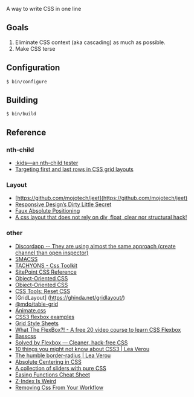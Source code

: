 A way to write CSS in one line

## Goals

1. Eliminate CSS context (aka cascading) as much as possible.
2. Make CSS terse

## Configuration

    $ bin/configure

## Building

    $ bin/build

## Reference

### nth-child

* [:kids—an nth-child tester](https://codepen.io/sacha/full/cAJEo)
* [Targeting first and last rows in CSS grid layouts](http://keithclark.co.uk/articles/targeting-first-and-last-rows-in-css-grid-layouts/)

### Layout
* [https://github.com/mojotech/jeet](https://github.com/mojotech/jeet)
* [Responsive Design’s Dirty Little Secret](https://www.palantir.net/blog/responsive-design-s-dirty-little-secret)
* [Faux Absolute Positioning](http://alistapart.com/article/fauxabsolutepositioning)
* [A css layout that does not rely on div, float, clear nor structural hack!](http://www.cssmojo.com/float-less_css_layouts/)

### other
* [Discordapp -- They are using almost the same approach (create channel than open inspector)](https://discordapp.com)
* [SMACSS](https://smacss.com/)
* [TACHYONS - Css Toolkit](http://tachyons.io/)
* [SitePoint CSS Reference](http://reference.sitepoint.com/css/)
* [Object-Oriented CSS](http://oocss.org/)
* [Object-Oriented CSS](http://www.slideshare.net/stubbornella/object-oriented-css)
* [CSS Tools: Reset CSS](http://meyerweb.com/eric/tools/css/reset/)
* [GridLayout] (https://ghinda.net/gridlayout/)
* [@mdo/table-grid](http://mdo.github.io/table-grid/)
* [Animate.css](https://daneden.github.io/animate.css/)
* [CSS3 flexbox examples](http://helephant.com/2013/03/29/css3-flexbox-examples/)
* [Grid Style Sheets](https://github.com/gss)
* [What The FlexBox?! - A free 20 video course to learn CSS Flexbox](http://flexbox.io/)
* [Basscss](http://www.basscss.com/)
* [Solved by Flexbox — Cleaner, hack-free CSS](https://philipwalton.github.io/solved-by-flexbox/)
* [10 things you might not know about CSS3 | Lea Verou](https://vimeo.com/31719130)
* [The humble border-radius | Lea Verou](https://vimeo.com/70171266)
* [Absolute Centering in CSS](http://codepen.io/shshaw/pen/gEiDt)
* [A collection of sliders with pure CSS](http://codepen.io/collection/DgYaMj/)
* [Easing Functions Cheat Sheet](http://easings.net/)
* [Z-Index Is Weird](https://codepen.io/ahoylemon/post/z-index-is-weird)
* [Removing Css From Your Workflow](http://kolodny.github.io/blog/blog/2015/08/26/removing-css-from-your-workflow/)
